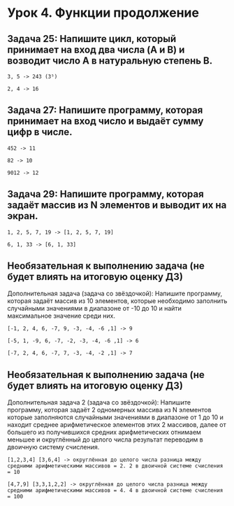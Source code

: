 # Урок 4. Функции продолжение
## Задача 25: Напишите цикл, который принимает на вход два числа (A и B) и возводит число A в натуральную степень B.

`3, 5 -> 243 (3⁵)`

`2, 4 -> 16`

## Задача 27: Напишите программу, которая принимает на вход число и выдаёт сумму цифр в числе.

`452 -> 11`

`82 -> 10`

`9012 -> 12`

## Задача 29: Напишите программу, которая задаёт массив из N элементов и выводит их на экран.

`1, 2, 5, 7, 19 -> [1, 2, 5, 7, 19]`

`6, 1, 33 -> [6, 1, 33]`

## Необязательная к выполнению задача (не будет влиять на итоговую оценку ДЗ)
Дополнительная задача (задача со звёздочкой): Напишите программу, которая задаёт массив из 10 элементов, которые необходимо заполнить случайными значениями в диапазоне от -10 до 10 и найти максимальное значение среди них.

`[-1, 2, 4, 6, -7, 9, -3, -4, -6 ,1] -> 9`

`[-5, 1, -9, 6, -7, -2, -3, -4, -6 ,1] -> 6`

`[-7, 2, 4, 6, -7, 7, -3, -4, -2 ,1] -> 7`

## Необязательная к выполнению задача (не будет влиять на итоговую оценку ДЗ)
Дополнительная задача 2 (задача со звёздочкой): Напишите программу, которая задаёт 2 одномерных массива из N элементов которые заполняются случайными значениями в диапазоне от 1 до 10 и находит среднее арифметическое элементов этих 2 массивов, далее от большего из получившихся средних арифметических отнимаем меньшее и округлённый до целого числа результат переводим в двоичную систему счисления.

`[1,2,3,4] [3,6,4] -> округлённая до целого числа разница между средними арифметическими массивов = 2. 2 в двоичной системе счисления = 10`

`[4,7,9] [3,3,1,2,2] -> округлённая до целого числа разница между средними арифметическими массивов = 4. 4 в двоичной системе счисления = 100`